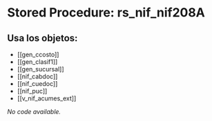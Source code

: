 # Stored Procedure: rs_nif_nif208A

## Usa los objetos:
- [[gen_ccosto]]
- [[gen_clasif1]]
- [[gen_sucursal]]
- [[nif_cabdoc]]
- [[nif_cuedoc]]
- [[nif_puc]]
- [[v_nif_acumes_ext]]

*No code available.*
